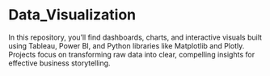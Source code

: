 # Data_Visualization
In this repository, you’ll find dashboards, charts, and interactive visuals built using Tableau, Power BI, and Python libraries like Matplotlib and Plotly. Projects focus on transforming raw data into clear, compelling insights for effective business storytelling.
